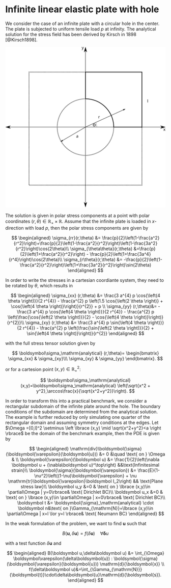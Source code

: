 # Infinite linear elastic plate with hole

We consider the case of an infinite plate with a circular hole in the center. The plate is subjected to uniform tensile load $p$ at infinity. The analytical solution for the stress field has been derived by Kirsch in 1898 [@Kirsch1898].
<!-- include an svg picture here-->
![Infinite linear elastic plate with hole](plate-with-hole.svg)

The solution is given in polar stress components at a point with polar coordinates $(r,\theta)\in\mathbb R_+ \times \mathbb R$. Assume that the infinite plate is loaded in $x$-direction with load $p$, then the polar stress components are given by

$$
    \begin{aligned}
        \sigma_{rr}(r,\theta) &= \frac{p}{2}\left(1-\frac{a^2}{r^2}\right)+\frac{p}{2}\left(1-\frac{a^2}{r^2}\right)\left(1-\frac{3a^2}{r^2}\right)\cos(2\theta)\\
        \sigma_{\theta\theta}(r,\theta) &=\frac{p}{2}\left(1+\frac{a^2}{r^2}\right) - \frac{p}{2}\left(1+\frac{3a^4}{r^4}\right)\cos(2\theta)\\
        \sigma_{r\theta}(r,\theta) &= -\frac{p}{2}\left(1-\frac{a^2}{r^2}\right)\left(1+\frac{3a^2}{r^2}\right)\sin(2\theta)
    \end{aligned}
$$

In order to write the stresses in a cartesian coordiante system, they need to be rotated by $\theta$, which results in

$$
    \begin{aligned}
        \sigma_{xx} (r,\theta) &=  \frac{3 a^{4} p \cos{\left(4 \theta \right)}}{2 r^{4}} - \frac{a^{2} p \left(1.5 \cos{\left(2 \theta \right)} + \cos{\left(4 \theta \right)}\right)}{r^{2}} + p \\
        \sigma_{yy} (r,\theta)&= - \frac{3 a^{4} p \cos{\left(4 \theta \right)}}{2 r^{4}} - \frac{a^{2} p \left(\frac{\cos{\left(2 \theta \right)}}{2} - \cos{\left(4 \theta \right)}\right)}{r^{2}}\\
        \sigma_{xy} (r,\theta) &= \frac{3 a^{4} p \sin{\left(4 \theta \right)}}{2 r^{4}} - \frac{a^{2} p \left(\frac{\sin{\left(2 \theta \right)}}{2} + \sin{\left(4 \theta \right)}\right)}{r^{2}}
    \end{aligned}
$$

with the full stress tensor solution given by

$$
\boldsymbol\sigma_\mathrm{analytical} (r,\theta)= \begin{bmatrix} \sigma_{xx} & \sigma_{xy}\\\ \sigma_{xy} & \sigma_{yy} \end{bmatrix}.
$$

or for a cartesion point $(x,y)\in \mathbb R_+^2$:

$$
\boldsymbol\sigma_\mathrm{analytical} (x,y)=\boldsymbol\sigma_\mathrm{analytical} \left(\sqrt{x^2 + y^2},\arccos\frac{x}{\sqrt{x^2+y^2}}\right). 
$$

In order to transform this into a practical benchmark, we consider a rectangular subdomain
of the infinite plate around the hole. The boundary conditions of the subdomain are determined
from the analytical solution. The example is further reduced by only simulating one quarter
of the rectangular domain and assuming symmetry conditions at the edges. Let $\Omega =[0,l]^2 \setminus \left \lbrace (x,y) \mid \sqrt{x^2+y^2}<a \right \rbrace$ be the domain of the benchmark example, then the PDE is given by

$$
\begin{aligned}
\mathrm{div}\boldsymbol{\sigma}(\boldsymbol{\varepsilon}(\boldsymbol{u})) &= 0 &\quad \text{ on } \Omega & \\
\boldsymbol{\varepsilon}(\boldsymbol u) &= \frac{1}{2}\left(\nabla \boldsymbol u + (\nabla\boldsymbol u)^\top\right) &&\text{Infinitesimal strain}\\
\boldsymbol{\sigma}(\boldsymbol{\varepsilon}) &= \frac{E}{1-\nu^2}\left((1-\nu)\boldsymbol{\varepsilon} + \nu \mathrm{tr}\boldsymbol{\varepsilon}\boldsymbol I_2\right) && \text{Plane stress law}\\
\boldsymbol u_y &=0 & \text{ on } \lbrace (x,y)\in \partial\Omega | y=0\rbrace& \text{ Dirichlet BC}\\
\boldsymbol u_x &=0 & \text{ on } \lbrace (x,y)\in \partial\Omega | x=0\rbrace& \text{ Dirichlet BC}\\
\boldsymbol t &= \boldsymbol{\sigma}_\mathrm{analytical} \cdot \boldsymbol n&\text{ on }\Gamma_{\mathrm{N}}=\lbrace (x,y)\in \partial\Omega | x=l \lor y=l \rbrace& \text{ Neumann BC}
\end{aligned}
$$

In the weak formulation of the problem, we want to find $\boldsymbol u$ such that

$$
B(\boldsymbol u,\delta\boldsymbol u) = f(\delta\boldsymbol u) \quad \forall \boldsymbol \delta u
$$

with a test function $\delta \boldsymbol u$ and 

$$
\begin{aligned}
B(\boldsymbol u,\delta\boldsymbol u) &= \int_{\Omega} \boldsymbol\varepsilon(\delta\boldsymbol{u}) : \boldsymbol{\sigma}(\boldsymbol{\varepsilon}(\boldsymbol{u})) \mathrm{d}{\boldsymbol{x}} \\
    f(\delta\boldsymbol u)&=\int_{\Gamma_{\mathrm{N}}} {\boldsymbol{t}}\cdot\delta\boldsymbol{u}\mathrm{d}{\boldsymbol{s}}.
\end{aligned}
$$
